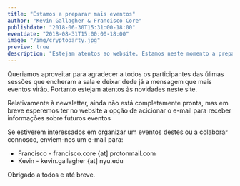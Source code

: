 ```yaml
---
title: "Estamos a preparar mais eventos"
author: "Kevin Gallagher & Francisco Core"
publishdate: "2018-06-30T15:31:00-18:00"
eventdate: "2018-08-31T15:00:00-18:00"
image: "/img/cryptoparty.jpg"
preview: true
description: "Estejam atentos ao website. Estamos neste momento a preparar mais eventos."
---
```


Queriamos aproveitar para agradecer a todos os participantes das úlimas sessões que encheram a sala e deixar dede já a mensagem que mais eventos virão. Portanto estejam atentos às novidades neste site.

Relativamente à newsletter, ainda não está completamente pronta, mas em breve esperemos ter no website a opção de acicionar o e-mail para receber informações sobre futuros eventos

Se estiverem interessados em organizar um eventos destes ou a colaborar connosco, enviem-nos um e-mail para:
* Francisco -  francisco.core {at] protonmail.com
* Kevin - kevin.gallagher {at] nyu.edu


Obrigado a todos e até breve.
